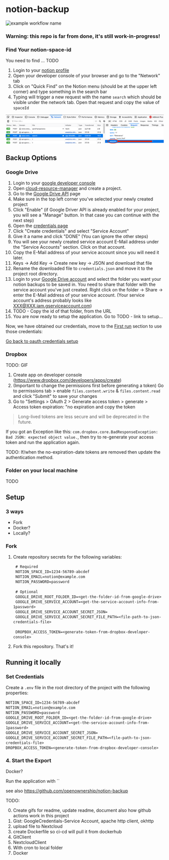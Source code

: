# notion-backup

![example workflow name](https://github.com/jckleiner/notion-backup/workflows/notion-backup-workflow/badge.svg?branch=master)

### Warning: this repo is far from done, it's still work-in-progress!

### Find Your notion-space-id

You need to find ... TODO

1. Login to your [notion profile](https://www.notion.so/login)
2. Open your developer console of your browser and go to the "Network" tab
3. Click on "Quick Find" on the Notion menu (should be at the upper left corner) and type something in the search bar
4. Typing will trigger a new request with the name `search` which should be visible under the network tab. Open that
   request and copy the value of `spaceId`

![testImage](images/notion-search-request.png)

## Backup Options

### Google Drive

1. Login to your [google developer console](https://console.developers.google.com/)
2. Open [cloud-resource-manager](https://console.cloud.google.com/cloud-resource-manager) and create a project.
3. Go to the [Google Drive API](https://console.cloud.google.com/apis/library/drive.googleapis.com) page
4. Make sure in the top left corner you've selected your newly created project
5. Click "Enable" (if Google Driver API is already enabled for your project, you will see a "Manage" button. In that
   case you can continue with the next step)
6. Open the [credentials page](https://console.cloud.google.com/apis/credentials)
7. Click "Create credentials" and select "Service Account"
8. Give it a name and click "DONE" (You can ignore the other steps)
9. You will see your newly created service account E-Mail address under the "Service Accounts" section. Click on that
   account.
10. Copy the E-Mail address of your service account since you will need it later.
11. Keys -> Add Key -> Create new key -> JSON and download that file
12. Rename the downloaded file to `credentials.json` and move it to the project root directory.
13. Login to your [Google Drive account](https://drive.google.com/drive/) and select the folder you want your notion
    backups to be saved in. You need to share that folder with the service account you've just created. Right click on
    the folder -> Share -> enter the E-Mail address of your service account. (Your service account's address probably
    looks like XXX@XXX.iam.gserviceaccount.com)
14. TODO - Copy the id of that folder, from the URL
15. You are now ready to setup the application. Go to TODO - link to setup...

Now, we have obtained our credentials, move to the [First run](#first-run) section to use those credentials:

[Go back to oauth credentials setup](#generating-oauth-credentials)

### Dropbox

TODO: GIF

1. Create app on developer console (https://www.dropbox.com/developers/apps/create)
2. (Important to change the permissions first before generating a token)
   Go to permissions tab > enable `files.content.write` & `files.content.read` and click "Submit" to save your changes
3. Go to "Settings > OAuth 2 > Generate access token > generate > Access token expiration: "no expiration and copy the
   token

> Long-lived tokens are less secure and will be deprecated in the future.

If you got an Exception like this: `com.dropbox.core.BadResponseException: Bad JSON: expected object value.`, then try
to re-generate your access token and run the application again.

TODO: If/when the no-expiration-date tokens are removed then update the authentication method.

### Folder on your local machine

TODO

## Setup

### 3 ways

* Fork
* Docker?
* Locally?

### Fork

1. Create repository secrets for the following variables:

        # Required
        NOTION_SPACE_ID=1234-56789-abcdef
        NOTION_EMAIL=notion@example.com
        NOTION_PASSWORD=password

        # Optional
        GOOGLE_DRIVE_ROOT_FOLDER_ID=<get-the-folder-id-from-google-drive>
        GOOGLE_DRIVE_SERVICE_ACCOUNT=<get-the-service-account-info-from-1password>
        GOOGLE_DRIVE_SERVICE_ACCOUNT_SECRET_JSON=
        GOOGLE_DRIVE_SERVICE_ACCOUNT_SECRET_FILE_PATH=<file-path-to-json-credentials-file>
        
        DROPBOX_ACCESS_TOKEN=<generate-token-from-dropbox-developer-console>

2. Fork this repository. That's it!

## Running it locally

### Set Credentials

Create a `.env` file in the root directory of the project with the following properties:

    NOTION_SPACE_ID=1234-56789-abcdef
    NOTION_EMAIL=notion@example.com
    NOTION_PASSWORD=password
    GOOGLE_DRIVE_ROOT_FOLDER_ID=<get-the-folder-id-from-google-drive>
    GOOGLE_DRIVE_SERVICE_ACCOUNT=<get-the-service-account-info-from-1password>
    GOOGLE_DRIVE_SERVICE_ACCOUNT_SECRET_JSON=
    GOOGLE_DRIVE_SERVICE_ACCOUNT_SECRET_FILE_PATH=<file-path-to-json-credentials-file>
    DROPBOX_ACCESS_TOKEN=<generate-token-from-dropbox-developer-console>

### 4. Start the Export

Docker?

Run the application with ``

see also https://github.com/openownership/notion-backup

TODO:

0. Create gifs for readme, update readme, document also how github actions work in this project
1. Gist: GoogleCredentials-Service Account, apache http client, okhttp
2. upload file to Nextcloud
3. create Dockerfile so ci-cd will pull it from dockerhub
4. GitClient
5. NextcloudClient
6. With cron to local folder
7. Docker